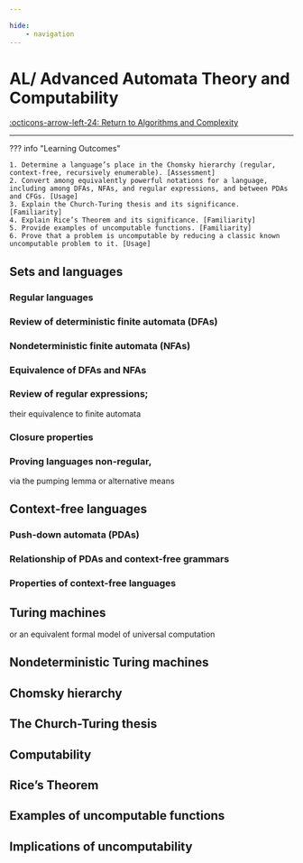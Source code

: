 ```yaml
---

hide:
    - navigation
---
```

# AL/ Advanced Automata Theory and Computability

[:octicons-arrow-left-24: Return to Algorithms and Complexity](/Knowledge-Notebook/Algorithms-Complexity/)

---

??? info "Learning Outcomes"

    1. Determine a language’s place in the Chomsky hierarchy (regular, context-free, recursively enumerable). [Assessment]
    2. Convert among equivalently powerful notations for a language, including among DFAs, NFAs, and regular expressions, and between PDAs and CFGs. [Usage]
    3. Explain the Church-Turing thesis and its significance. [Familiarity]
    4. Explain Rice’s Theorem and its significance. [Familiarity]
    5. Provide examples of uncomputable functions. [Familiarity]
    6. Prove that a problem is uncomputable by reducing a classic known uncomputable problem to it. [Usage]

## Sets and languages

### Regular languages

### Review of deterministic finite automata (DFAs)

### Nondeterministic finite automata (NFAs)

### Equivalence of DFAs and NFAs

### Review of regular expressions;

their equivalence to finite automata

### Closure properties

### Proving languages non-regular,

via the pumping lemma or alternative means

## Context-free languages

### Push-down automata (PDAs)

### Relationship of PDAs and context-free grammars

### Properties of context-free languages

## Turing machines

or an equivalent formal model of universal computation

## Nondeterministic Turing machines

## Chomsky hierarchy

## The Church-Turing thesis

## Computability

## Rice’s Theorem

## Examples of uncomputable functions

## Implications of uncomputability
